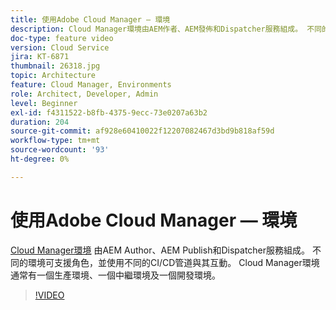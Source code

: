 ```yaml
---
title: 使用Adobe Cloud Manager — 環境
description: Cloud Manager環境由AEM作者、AEM發佈和Dispatcher服務組成。 不同的環境可支援角色，並使用不同的CI/CD管道與其互動。 Cloud Manager環境通常有一個生產環境、一個中繼環境及一個開發環境。
doc-type: feature video
version: Cloud Service
jira: KT-6871
thumbnail: 26318.jpg
topic: Architecture
feature: Cloud Manager, Environments
role: Architect, Developer, Admin
level: Beginner
exl-id: f4311522-b8fb-4375-9ecc-73e0207a63b2
duration: 204
source-git-commit: af928e60410022f12207082467d3bd9b818af59d
workflow-type: tm+mt
source-wordcount: '93'
ht-degree: 0%

---
```


# 使用Adobe Cloud Manager — 環境

[Cloud Manager環境](https://experienceleague.adobe.com/docs/experience-manager-cloud-manager/using/how-to-use/manage-your-environment.html) 由AEM Author、AEM Publish和Dispatcher服務組成。 不同的環境可支援角色，並使用不同的CI/CD管道與其互動。 Cloud Manager環境通常有一個生產環境、一個中繼環境及一個開發環境。

>[!VIDEO](https://video.tv.adobe.com/v/26318?quality=12&learn=on)
